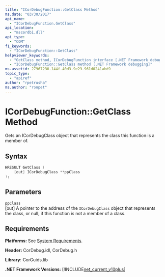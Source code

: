 ```yaml
---
title: "ICorDebugFunction::GetClass Method"
ms.date: "03/30/2017"
api_name: 
  - "ICorDebugFunction.GetClass"
api_location: 
  - "mscordbi.dll"
api_type: 
  - "COM"
f1_keywords: 
  - "ICorDebugFunction::GetClass"
helpviewer_keywords: 
  - "GetClass method, ICorDebugFunction interface [.NET Framework debugging]"
  - "ICorDebugFunction::GetClass method [.NET Framework debugging]"
ms.assetid: 27967230-144f-40d3-9e23-961d0241abd9
topic_type: 
  - "apiref"
author: "rpetrusha"
ms.author: "ronpet"
---
```

# ICorDebugFunction::GetClass Method
Gets an ICorDebugClass object that represents the class this function is a member of.  
  
## Syntax  
  
```cpp  
HRESULT GetClass (  
    [out] ICorDebugClass **ppClass  
);  
```  
  
## Parameters  
 `ppClass`  
 [out] A pointer to the address of the `ICorDebugClass` object that represents the class, or null, if this function is not a member of a class.  
  
## Requirements  
 **Platforms:** See [System Requirements](../../../../docs/framework/get-started/system-requirements.md).  
  
 **Header:** CorDebug.idl, CorDebug.h  
  
 **Library:** CorGuids.lib  
  
 **.NET Framework Versions:** [!INCLUDE[net_current_v10plus](../../../../includes/net-current-v10plus-md.md)]
